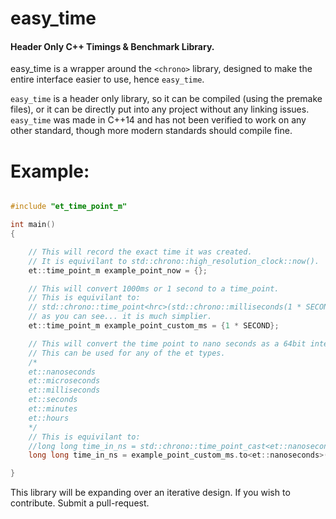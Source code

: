 # easy_time
 #### Header Only C++ Timings & Benchmark Library.
easy_time is a wrapper around the `<chrono>` library, designed to make the entire interface easier to use, hence `easy_time`. 

`easy_time` is a header only library, so it can be compiled (using the premake files), or it can be directly put into any project without any linking issues. `easy_time` was made in C++14 and has not been verified to work on any other standard, though more modern standards should compile fine.

# Example:
```cpp

#include "et_time_point_m"

int main()
{

	// This will record the exact time it was created.
	// It is equivilant to std::chrono::high_resolution_clock::now().
	et::time_point_m example_point_now = {};

	// This will convert 1000ms or 1 second to a time_point.
	// This is equivilant to:
	// std::chrono::time_point<hrc>(std::chrono::milliseconds(1 * SECOND))
	// as you can see... it is much simplier.
	et::time_point_m example_point_custom_ms = {1 * SECOND};

	// This will convert the time point to nano seconds as a 64bit integer.
	// This can be used for any of the et types.
	/*
	et::nanoseconds 
	et::microseconds
	et::milliseconds
	et::seconds
	et::minutes
	et::hours
	*/
	// This is equivilant to:
	//long long time_in_ns = std::chrono::time_point_cast<et::nanoseconds>(now).time_since_epoch().count()
	long long time_in_ns = example_point_custom_ms.to<et::nanoseconds>();

}
```

This library will be expanding over an iterative design. If you wish to contribute. Submit a pull-request.
